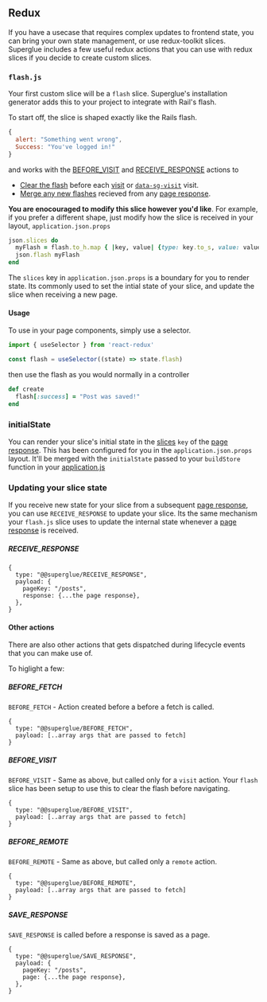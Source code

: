 ## Redux

If you have a usecase that requires complex updates to frontend state, you can
bring your own state management, or use redux-toolkit slices. Superglue
includes a few useful redux actions that you can use with redux slices if you
decide to create custom slices.

### `flash.js`

Your first custom slice will be a `flash` slice. Superglue's installation
generator adds this to your project to integrate with Rail's flash.

To start off, the slice is shaped exactly like the Rails flash.

```js
{
  alert: "Something went wrong",
  Success: "You've logged in!"
}
```

and works with the [BEFORE_VISIT](#before_visit) and [RECEIVE_RESPONSE](#receive_response) actions
to 

- [Clear the flash] before each [visit](./requests.md#visit) or [`data-sg-visit`](./ujs.md#data-sg-visit) visit.
- [Merge any new flashes] recieved from any [page response].

[Clear the flash]: https://github.com/thoughtbot/superglue_rails/blob/6737b7536f120368235db695f1cf0634a5c3ea4d/lib/generators/superglue/install/templates/js/flash.js#L30
[Merge any new flashes]: https://github.com/thoughtbot/superglue_rails/blob/6737b7536f120368235db695f1cf0634a5c3ea4d/lib/generators/superglue/install/templates/js/flash.js#L33

__You are enocouraged to modify this slice however you'd like__. For example, if
you prefer a different shape, just modify how the slice is received in your
layout, `application.json.props`

```ruby
json.slices do
  myFlash = flash.to_h.map { |key, value| {type: key.to_s, value: value} }
  json.flash myFlash
end
```

The `slices` key in `application.json.props` is a boundary for you to render
state. Its commonly used to set the intial state of your slice, and update
the slice when receiving a new page.

#### Usage

To use in your page components, simply use a selector.

```jsx
import { useSelector } from 'react-redux'

const flash = useSelector((state) => state.flash)
```

then use the flash as you would normally in a controller

```ruby
def create
  flash[:success] = "Post was saved!"
end
```

### initialState

You can render your slice's initial state in the [slices] `key` of the [page
response]. This has been configured for you in the `application.json.props`
layout.  It'll be merged with the `initialState` passed to your `buildStore`
function in your [application.js](./configuration.md#applicationjs)

### Updating your slice state
If you receive new state for your slice from a subsequent [page response], you
can use `RECEIVE_RESPONSE` to update your slice. Its the same mechanism your
`flash.js` slice uses to update the internal state whenever a [page response] is
received. 

##### RECEIVE_RESPONSE

```
{
  type: "@@superglue/RECEIVE_RESPONSE",
  payload: {
    pageKey: "/posts",
    response: {...the page response},
  },
}
```

#### Other actions
There are also other actions that gets dispatched during lifecycle events that
you can make use of.

To higlight a few:

##### BEFORE_FETCH

`BEFORE_FETCH` - Action created before a before a fetch is called.

```
{
  type: "@@superglue/BEFORE_FETCH",
  payload: [..array args that are passed to fetch]
}
```

##### BEFORE_VISIT
`BEFORE_VISIT` - Same as above, but called only for a `visit` action. Your
`flash` slice has been setup to use this to clear the flash before navigating.

```
{
  type: "@@superglue/BEFORE_VISIT",
  payload: [..array args that are passed to fetch]
}
```

##### BEFORE_REMOTE

`BEFORE_REMOTE` - Same as above, but called only a `remote` action.

```
{
  type: "@@superglue/BEFORE_REMOTE",
  payload: [..array args that are passed to fetch]
}
```

##### SAVE_RESPONSE

`SAVE_RESPONSE` is called before a response is saved as a page.

```
{
  type: "@@superglue/SAVE_RESPONSE",
  payload: {
    pageKey: "/posts",
    page: {...the page response},
  },
}
```



[page response]: ./page-response.md
[extraReducers]: https://redux-toolkit.js.org/api/createSlice#extrareducers
[slices]: ./page-response.md#slices